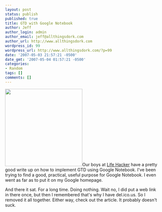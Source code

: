 ```yaml
---
layout: post
status: publish
published: true
title: GTD with Google Notebook
author: Jeff
author_login: admin
author_email: jeff@allthingsdork.com
author_url: http://www.allthingsdork.com
wordpress_id: 99
wordpress_url: http://www.allthingsdork.com/?p=99
date: '2007-05-03 21:57:21 -0500'
date_gmt: '2007-05-04 01:57:21 -0500'
categories:
- Random
tags: []
comments: []
---
```

<p><img src="http://www.allthingsdork.com/images/googlenotebook.jpg" height="254" width="254"  class="left">Our boys at <a href="http://www.lifehacker.com/software/geek-to-live/getting-things-done-with-google-notebook-256844.php">Life Hacker</a> have a pretty good write up on how to implement GTD using Google Notebook. I've been trying to find a good, practical, useful purpose for Google Notebook. I even went as far as to put it on my Google homepage. </p>
<p>And there it sat. For a long time. Doing nothing. Wait no, I did put a web link in there once, but then I remembered that's why I have del.ico.us.  So I removed it all together. Either way, check out the article. It probably doesn't suck.</p>
